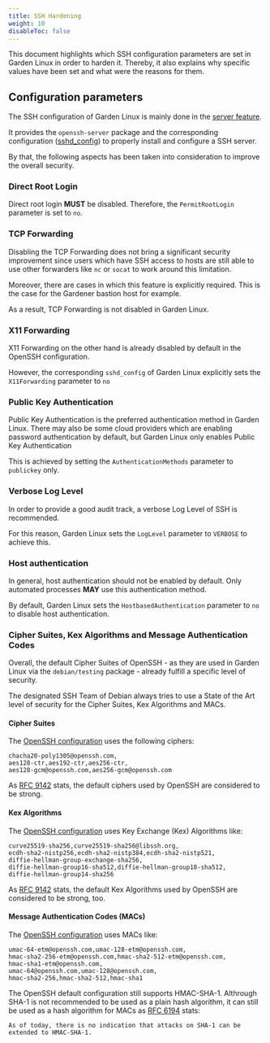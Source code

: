 ```yaml
---
title: SSH Hardening
weight: 10
disableToc: false
---
```


This document highlights which SSH configuration parameters are set in Garden Linux in order to harden it. Thereby, it also explains why specific values have been set and what were the reasons for them.

## Configuration parameters
The SSH configuration of Garden Linux is mainly done in the [server feature](https://github.com/gardenlinux/gardenlinux/tree/main/features/server).

It provides the `openssh-server` package and the corresponding configuration ([sshd_config]((https://github.com/gardenlinux/gardenlinux/blob/main/features/server/file.include/etc/ssh/sshd_config))) to properly install and configure a SSH server.

By that, the following aspects has been taken into consideration to improve the overall security.

### Direct Root Login
Direct root login **MUST** be disabled. Therefore, the `PermitRootLogin` parameter is set to `no`.

### TCP Forwarding
Disabling the TCP Forwarding does not bring a significant security improvement since users which have SSH access to hosts are still able to use other forwarders like `nc` or `socat` to work around this limitation.

Moreover, there are cases in which this feature is explicitly required. This is the case for the Gardener bastion host for example.

As a result, TCP Forwarding is not disabled in Garden Linux.

### X11 Forwarding
X11 Forwarding on the other hand is already disabled by default in the OpenSSH configuration.

However, the corresponding `sshd_config` of Garden Linux explicitly sets the `X11Forwarding` parameter to `no`

### Public Key Authentication
Public Key Authentication is the preferred authentication method in Garden Linux. There may also be some cloud providers which are enabling password authentication by default, but Garden Linux only enables Public Key Authentication

This is achieved by setting the `AuthenticationMethods` parameter to `publickey` only.

### Verbose Log Level
In order to provide a good audit track, a verbose Log Level of SSH is recommended.

For this reason, Garden Linux sets the `LogLevel` parameter to `VERBOSE` to achieve this.

### Host authentication
In general, host authentication should not be enabled by default. Only automated processes **MAY** use this authentication method.

By default, Garden Linux sets the `HostbasedAuthentication` parameter to `no` to disable host authentication.

### Cipher Suites, Kex Algorithms and Message Authentication Codes
Overall, the default Cipher Suites of OpenSSH - as they are used in Garden Linux via the `debian/testing` package - already fulfill a specific level of security.

The designated SSH Team of Debian always tries to use a State of the Art level of security for the Cipher Suites, Kex Algorithms and MACs.

#### Cipher Suites

The [OpenSSH configuration](https://salsa.debian.org/ssh-team/openssh/-/blob/debian/1%258.8p1-1/sshd_config.0#L276-278) uses the following ciphers:
```
chacha20-poly1305@openssh.com,
aes128-ctr,aes192-ctr,aes256-ctr,
aes128-gcm@openssh.com,aes256-gcm@openssh.com
```

As [RFC 9142](https://datatracker.ietf.org/doc/rfc9142/) stats, the default ciphers used by OpenSSH are considered to be strong.

#### Kex Algorithms

The [OpenSSH configuration](https://salsa.debian.org/ssh-team/openssh/-/blob/debian/1%258.8p1-1/sshd_config.0#L582-586) uses Key Exchange (Kex) Algorithms like:
```
curve25519-sha256,curve25519-sha256@libssh.org,
ecdh-sha2-nistp256,ecdh-sha2-nistp384,ecdh-sha2-nistp521,
diffie-hellman-group-exchange-sha256,
diffie-hellman-group16-sha512,diffie-hellman-group18-sha512,
diffie-hellman-group14-sha256

```

As [RFC 9142](https://datatracker.ietf.org/doc/rfc9142/) stats, the default Kex Algorithms used by OpenSSH are considered to be strong, too.

#### Message Authentication Codes (MACs)

The [OpenSSH configuration](https://salsa.debian.org/ssh-team/openssh/-/blob/debian/1%258.8p1-1/sshd_config.0#L669-673) uses MACs like:
```
umac-64-etm@openssh.com,umac-128-etm@openssh.com,
hmac-sha2-256-etm@openssh.com,hmac-sha2-512-etm@openssh.com,
hmac-sha1-etm@openssh.com,
umac-64@openssh.com,umac-128@openssh.com,
hmac-sha2-256,hmac-sha2-512,hmac-sha1
```

The OpenSSH default configuration still supports HMAC-SHA-1. Althrough SHA-1 is not recommended to be used as a plain hash algorithm, it can still be used as a hash algorithm for MACs as [RFC 6194](https://datatracker.ietf.org/doc/rfc6194/) stats:
```
As of today, there is no indication that attacks on SHA-1 can be extended to HMAC-SHA-1.
```
